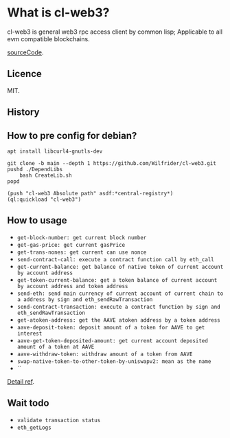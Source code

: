 # What is cl-web3?


cl-web3 is general web3 rpc access client by common lisp; Applicable to all evm compatible blockchains.

[sourceCode](https://github.com/Wilfrider/cl-web3.git).


## Licence

MIT.

## History


## How to pre config for debian?

    apt install libcurl4-gnutls-dev

    git clone -b main --depth 1 https://github.com/Wilfrider/cl-web3.git
    pushd ./DependLibs
        bash CreateLib.sh
    popd

    (push "cl-web3 Absolute path" asdf:*central-registry*)
    (ql:quickload "cl-web3")

## How to usage
-   `get-block-number: get current block number`
-   `get-gas-price: get current gasPrice`
-   `get-trans-nones: get current can use nonce`
-   `send-contract-call: execute a contract function call by eth_call`
-   `get-current-balance: get balance of native token of current account by account address`
-   `get-token-current-balance: get a token balance of current account by account address and token address`
-   `send-eth: send main currency of current account of current chain to a address by sign and eth_sendRawTransaction`
-   `send-contract-transaction: execute a contract function by sign and eth_sendRawTransaction`
-   `get-atoken-address: get the AAVE atoken address by a token address`
-   `aave-deposit-token: deposit amount of a token for AAVE to get interest`
-   `aave-get-token-deposited-amount: get current account deposited amount of a token at AAVE`
-   `aave-withdraw-token: withdraw amount of a token from AAVE`
-   `swap-native-token-to-other-token-by-uniswapv2: mean as the name`
-   ``

[Detail ref](https://github.com/Wilfrider/cl-web3/blob/main/example/web3Example.lisp).

## Wait todo
-   `validate transaction status`
-   `eth_getLogs`
